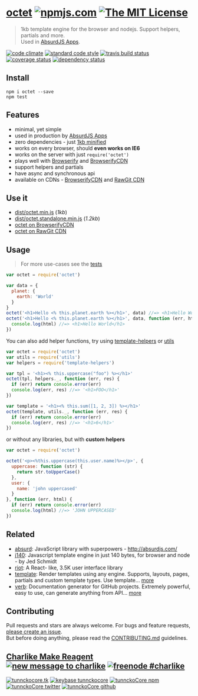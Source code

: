 # [octet][author-www-url] [![npmjs.com][npmjs-img]][npmjs-url] [![The MIT License][license-img]][license-url] 

> 1kb template engine for the browser and nodejs. Support helpers, partials and more.  
Used in [AbsurdJS Apps](http://absurdjs.com/).

[![code climate][codeclimate-img]][codeclimate-url] [![standard code style][standard-img]][standard-url] [![travis build status][travis-img]][travis-url] [![coverage status][coveralls-img]][coveralls-url] [![dependency status][david-img]][david-url]


## Install
```
npm i octet --save
npm test
```


## Features
- minimal, yet simple
- used in production by [AbsurdJS Apps](http://absurdjs.com/)
- zero dependencies - just [1kb minified](./dist/dush.standalone.min.js)
- works on every browser, should **even works on IE6**
- works on the server with just `require('octet')`
- plays well with [Browserify](https://browserify.org) and [BrowserifyCDN](https://brcdn.org)
- support helpers and partials
- have async and synchronous api
- available on CDNs - [BrowserifyCDN](https://www.brcdn.org/?module=octet&version=list) and [RawGit CDN](https://rawgit.com/)


## Use it
- [dist/octet.min.js](./dist/dush.min.js) (*1kb*)
- [dist/octet.standalone.min.js](./dist/dush.standalone.min.js) (*1.2kb*)
- [octet on BrowserifyCDN](https://www.brcdn.org/?module=octet&version=list)
- [octet on RawGit CDN](https://cdn.rawgit.com/tunnckoCore/octet/master/dist/octet.standalone.min.js)


## Usage
> For more use-cases see the [tests](./test.js)

```js
var octet = require('octet')

var data = {
  planet: {
    earth: 'World'
  }
}
octet('<h1>Hello <% this.planet.earth %></h1>', data) //=> <h1>Hello World</h1>
octet('<h1>Hello <% this.planet.earth %></h1>', data, function (err, html) {
  console.log(html) //=> <h1>Hello World</h1>
})
```

You can also add helper functions, try using [template-helpers](https://github.com/jonschlinkert/template-helpers) or [utils](https://github.com/jonschlinkert/utils)

```js
var octet = require('octet')
var utils = require('utils')
var helpers = require('template-helpers')

var tpl = '<h1><% this.uppercase("foo") %></h1>'
octet(tpl, helpers._, function (err, res) {
  if (err) return console.error(err)
  console.log(err, res) //=> '<h1>FOO</h1>'
})

var template = '<h1><% this.sum([1, 2, 3]) %></h1>'
octet(template, utils._, function (err, res) {
  if (err) return console.error(err)
  console.log(err, res) //=> '<h1>6</h1>'
})
```

or without any libraries, but with **custom helpers**

```js
var octet = require('octet')

octet('<p><%this.uppercase(this.user.name)%></p>', {
  uppercase: function (str) {
    return str.toUpperCase()
  },
  user: {
    name: 'john uppercased'
  }
}, function (err, html) {
  if (err) return console.error(err)
  console.log(html) //=> 'JOHN UPPERCASED'
})
```


## Related
- [absurd](http://absurdjs.com/): JavaScript library with superpowers - http://absurdjs.com/
- [j140](https://github.com/tunnckoCore/j140): Javascript template engine in just 140 bytes, for browser and node - by Jed Schmidt
- [riot](https://muut.com/riotjs/): A React- like, 3.5K user interface library
- [template](https://github.com/jonschlinkert/template): Render templates using any engine. Supports, layouts, pages, partials and custom template types. Use template… [more](https://github.com/jonschlinkert/template)
- [verb](https://github.com/assemble/verb): Documentation generator for GitHub projects. Extremely powerful, easy to use, can generate anything from API… [more](https://github.com/assemble/verb)


## Contributing
Pull requests and stars are always welcome. For bugs and feature requests, [please create an issue](https://github.com/tunnckoCore/octet/issues/new).  
But before doing anything, please read the [CONTRIBUTING.md](./CONTRIBUTING.md) guidelines.


## [Charlike Make Reagent](http://j.mp/1stW47C) [![new message to charlike][new-message-img]][new-message-url] [![freenode #charlike][freenode-img]][freenode-url]

[![tunnckocore.tk][author-www-img]][author-www-url] [![keybase tunnckocore][keybase-img]][keybase-url] [![tunnckoCore npm][author-npm-img]][author-npm-url] [![tunnckoCore twitter][author-twitter-img]][author-twitter-url] [![tunnckoCore github][author-github-img]][author-github-url]


[npmjs-url]: https://www.npmjs.com/package/octet
[npmjs-img]: https://img.shields.io/npm/v/octet.svg?label=octet

[license-url]: https://github.com/tunnckoCore/octet/blob/master/LICENSE.md
[license-img]: https://img.shields.io/badge/license-MIT-blue.svg


[codeclimate-url]: https://codeclimate.com/github/tunnckoCore/octet
[codeclimate-img]: https://img.shields.io/codeclimate/github/tunnckoCore/octet.svg

[travis-url]: https://travis-ci.org/tunnckoCore/octet
[travis-img]: https://img.shields.io/travis/tunnckoCore/octet.svg

[coveralls-url]: https://coveralls.io/r/tunnckoCore/octet
[coveralls-img]: https://img.shields.io/coveralls/tunnckoCore/octet.svg

[david-url]: https://david-dm.org/tunnckoCore/octet
[david-img]: https://img.shields.io/david/dev/tunnckoCore/octet.svg

[standard-url]: https://github.com/feross/standard
[standard-img]: https://img.shields.io/badge/code%20style-standard-brightgreen.svg


[author-www-url]: http://www.tunnckocore.tk
[author-www-img]: https://img.shields.io/badge/www-tunnckocore.tk-fe7d37.svg

[keybase-url]: https://keybase.io/tunnckocore
[keybase-img]: https://img.shields.io/badge/keybase-tunnckocore-8a7967.svg

[author-npm-url]: https://www.npmjs.com/~tunnckocore
[author-npm-img]: https://img.shields.io/badge/npm-~tunnckocore-cb3837.svg

[author-twitter-url]: https://twitter.com/tunnckoCore
[author-twitter-img]: https://img.shields.io/badge/twitter-@tunnckoCore-55acee.svg

[author-github-url]: https://github.com/tunnckoCore
[author-github-img]: https://img.shields.io/badge/github-@tunnckoCore-4183c4.svg

[freenode-url]: http://webchat.freenode.net/?channels=charlike
[freenode-img]: https://img.shields.io/badge/freenode-%23charlike-5654a4.svg

[new-message-url]: https://github.com/tunnckoCore/messages
[new-message-img]: https://img.shields.io/badge/ask%20me-anything-green.svg
